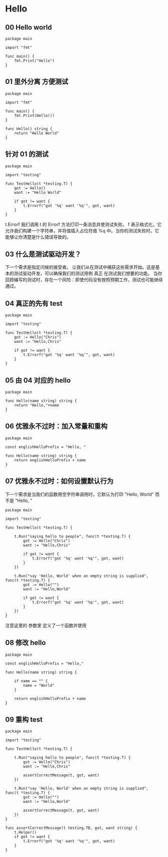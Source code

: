 # Hello

## 00 Hello world

```
package main

import "fmt"

func main() {
	fmt.Print("Hello")
}

```

## 01 里外分离 方便测试

```
package main

import "fmt"

func main() {
	fmt.Print(Hello())
}

func Hello() string {
	return "Hello World"
}

```
## 针对 01 的测试

```
package main

import "testing"

func TestHello(t *testing.T) {
	got := Hello()
	want := "Hello World"

	if got != want {
		t.Errorf("got '%q' want '%q'", got, want)
	}
}

```

t.Errorf
我们调用 t 的 Errorf 方法打印一条消息并使测试失败。
f 表示格式化，它允许我们构建一个字符串，并将值插入占位符值 %q 中。当你的测试失败时，它能够让你清楚是什么错误导致的。

## 03 什么是测试驱动开发？

下一个需求是指定问候的接受者。
让我们从在测试中捕获这些需求开始。这是基本的测试驱动开发，可以确保我们的测试用例 真正 在测试我们想要的功能。
当你回顾编写的测试时，存在一个风险：即使代码没有按照预期工作，测试也可能继续通过。

## 04 真正的先有 test

```
package main

import "testing"

func TestHello(t *testing.T) {
	got := Hello("Chris")
	want := "Hello,Chris"

	if got != want {
		t.Errorf("got '%q' want '%q'", got, want)
	}
}
```

## 05 由 04 对应的 hello

```
package main

func Hello(name string) string {
	return "Hello,"+name
}
```

## 06 优雅永不过时：加入常量和重构

```
package main

const englishHelloPrefix = "Hello, "

func Hello(name string) string {
	return englishHelloPrefix + name
}

```
## 07 优雅永不过时：如何设置默认行为

下一个需求是当我们的函数用空字符串调用时，它默认为打印 "Hello, World" 而不是 "Hello, "

```
package main

import "testing"

func TestHello(t *testing.T) {

	t.Run("saying hello to people", func(t *testing.T) {
		got := Hello("Chris")
		want := "Hello,Chris"

		if got != want {
			t.Errorf("got '%q' want '%q'", got, want)
		}
	})

	t.Run("say 'Hello, World' when an empty string is supplied", func(t *testing.T) {
		got := Hello("")
		want := "Hello,World"

		if got != want {
			t.Errorf("got '%q' want '%q'", got, want)
		}
	})
}

```

注意这里的 参数里 定义了一个函数并使用

## 08 修改 hello 

```
package main

const englishHelloPrefix = "Hello,"

func Hello(name string) string {

	if name == "" {
		name = "World"
	}

	return englishHelloPrefix + name
}
```

## 09 重构 test
```
package main

import "testing"

func TestHello(t *testing.T) {

	t.Run("saying hello to people", func(t *testing.T) {
		got := Hello("Chris")
		want := "Hello,Chris"

		assertCorrectMessage(t, got, want)
	})

	t.Run("say 'Hello, World' when an empty string is supplied", func(t *testing.T) {
		got := Hello("")
		want := "Hello,World"

		assertCorrectMessage(t, got, want)
	})
}

func assertCorrectMessage(t testing.TB, got, want string) {
	t.Helper()
	if got != want {
		t.Errorf("got '%q' want '%q'", got, want)
	}
}

```